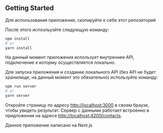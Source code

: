 ## Getting Started

Для использования приложения, скопируйте к себе этот репозиторий

После этого испозльузйте следующую команду:

```bash
npm install
# or
yarn install
```

На данный момент приложения использует внутреннее API, подключение к которму осуществляется локально.

Для запуска приложения и создание локального API (без API не будет хранилище, на данный момент это обязательно) используйте команду:

```bash
npm run server
# or
yarn server
```

Откройте страницу по адресу [http://localhost:3000](http://localhost:3000) в своем браузе, чтобы увидеть результат.
Сервер с данными работает встроенно в придложения на адресе [http://localhost:4200/contacts](http://localhost:4200/contacts).

Данное приложение написано на Next.js


